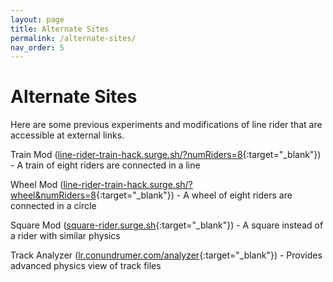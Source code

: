 ```yaml
---
layout: page
title: Alternate Sites
permalink: /alternate-sites/
nav_order: 5
---
```


# Alternate Sites

Here are some previous experiments and modifications of line rider that are accessible at external links.

Train Mod ([line-rider-train-hack.surge.sh/?numRiders=8](https://line-rider-train-hack.surge.sh/?numRiders=8){:target="_blank"}) - A train of eight riders are connected in a line

Wheel Mod ([line-rider-train-hack.surge.sh/?wheel&numRiders=8](https://line-rider-train-hack.surge.sh/?wheel&numRiders=8){:target="_blank"}) - A wheel of eight riders are connected in a circle

Square Mod ([square-rider.surge.sh](https://square-rider.surge.sh/){:target="_blank"}) - A square instead of a rider with similar physics

Track Analyzer ([lr.conundrumer.com/analyzer](https://lr.conundrumer.com/analyzer/){:target="_blank"}) - Provides advanced physics view of track files
